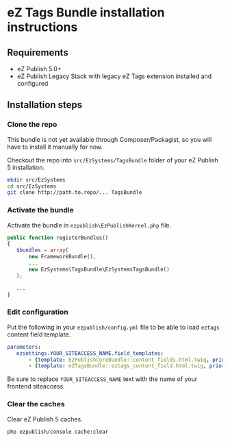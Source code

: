 eZ Tags Bundle installation instructions
========================================

Requirements
------------

* eZ Publish 5.0+
* eZ Publish Legacy Stack with legacy eZ Tags extension installed and configured

Installation steps
------------------

### Clone the repo

This bundle is not yet available through Composer/Packagist, so you will have to install it manually for now.

Checkout the repo into `src/EzSystems/TagsBundle` folder of your eZ Publish 5 installation.

```bash
mkdir src/EzSystems
cd src/EzSystems
git clone http://path.to.repo/... TagsBundle
```

### Activate the bundle

Activate the bundle in `ezpublish\EzPublishKernel.php` file.

```php
public function registerBundles()
{
   $bundles = array(
       new FrameworkBundle(),
       ...
       new EzSystems\TagsBundle\EzSystemsTagsBundle()
   );

   ...
}
```

### Edit configuration

Put the following in your `ezpublish/config.yml` file to be able to load `eztags` content field template.

```yml
parameters:
   ezsettings.YOUR_SITEACCESS_NAME.field_templates:
       - {template: EzPublishCoreBundle::content_fields.html.twig, priority: 0}
       - {template: eZTagsBundle::eztags_content_field.html.twig, priority: 0}
```

Be sure to replace `YOUR_SITEACCESS_NAME` text with the name of your frontend siteaccess.

### Clear the caches

Clear eZ Publish 5 caches.

```bash
php ezpublish/console cache:clear
```
